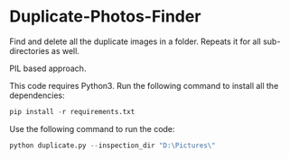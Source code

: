 # Duplicate-Photos-Finder
Find and delete all the duplicate images in a folder. Repeats it for all sub-directories as well. 

PIL based approach.

This code requires Python3. Run the following command to install all the dependencies:
```python
pip install -r requirements.txt
```

Use the following command to run the code: 
```python
python duplicate.py --inspection_dir "D:\Pictures\"
```
